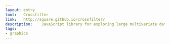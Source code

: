 ```yaml
---
layout: entry
tool:	Crossfilter
link:	http://square.github.io/crossfilter/
description:	JavaScript library for exploring large multivariate datasets in the browser
tags:
- graphics	
---
```

